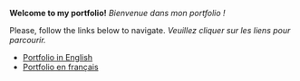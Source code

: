 **Welcome to my portfolio!** *Bienvenue dans mon portfolio !*


Please, follow the links below to navigate. *Veuillez cliquer sur les liens pour parcourir.*

- [Portfolio in English](English/Main.md)
- [Portfolio en français](français/Main.md)